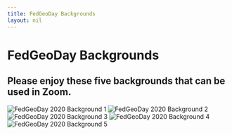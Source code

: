 ```yaml
---
title: FedGeoDay Backgrounds
layout: nil
---
```


# FedGeoDay Backgrounds

## Please enjoy these five backgrounds that can be used in Zoom.

![FedGeoDay 2020 Background 1][bg1]
![FedGeoDay 2020 Background 2][bg2]
![FedGeoDay 2020 Background 3][bg3]
![FedGeoDay 2020 Background 4][bg4]
![FedGeoDay 2020 Background 5][bg5]

[bg1]: ..\assets\img\background\FedGeoDay_Background_1.jpg "FedGeoDay 2020 Background 1"
[bg2]: ..\assets\img\background\FedGeoDay_Background_2.jpg "FedGeoDay 2020 Background 2"
[bg3]: ..\assets\img\background\FedGeoDay_Background_3.jpg "FedGeoDay 2020 Background 3"
[bg4]: ..\assets\img\background\FedGeoDay_Background_4.jpg "FedGeoDay 2020 Background 4"
[bg5]: ..\assets\img\background\FedGeoDay_Background_5.jpg "FedGeoDay 2020 Background 5"
